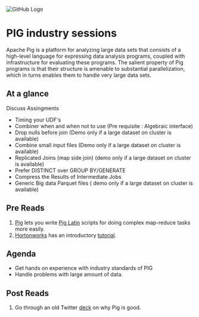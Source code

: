 ![GitHub Logo](https://s3.ap-south-1.amazonaws.com/greyatom-social/GreyAtom-logo.png)

# PIG industry sessions

Apache Pig is a platform for analyzing large data sets that consists of a high-level language for expressing data analysis programs, coupled with infrastructure for evaluating these programs. The salient property of Pig programs is that their structure is amenable to substantial parallelization, which in turns enables them to handle very large data sets. 


## At a glance
Discuss Assingments
- Timing your UDF's
- Combiner when and when not to use (Pre requisite : Algebraic interface)
- Drop nulls before join (Demo only if a large dataset on cluster is available)
-  Combine small input files (Demo only if a large dataset on cluster is available) 
- Replicated Joins (map side join) (demo  only if a large dataset on cluster  is available)
- Prefer DISTINCT over GROUP BY/GENERATE
- Compress the Results of Intermediate Jobs
- Generic Big data Parquet files ( demo only if a large dataset on cluster  is available)

## Pre Reads

1. [Pig](http://pig.apache.org/) lets you write [Pig Latin](http://pig.apache.org/docs/r0.7.0/piglatin_ref2.html) scripts for doing complex map-reduce tasks more easily.
2. [Hortonworks](https://hortonworks.com/) has an introductory [tutorial](https://hortonworks.com/tutorial/how-to-process-data-with-apache-pig/).

## Agenda
- Get hands on experience with industry standards of PIG
- Handle problems with large amount of data. 

## Post Reads
1. Go through an old Twitter [deck](https://www.slideshare.net/kevinweil/hadoop-pig-and-twitter-nosql-east-2009) on why Pig is good.